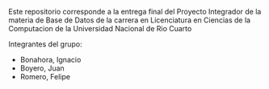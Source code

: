Este repositorio corresponde a la entrega final del Proyecto Integrador de la materia de Base de Datos de la carrera en Licenciatura en Ciencias de la Computacion de la Universidad Nacional de Rio Cuarto

Integrantes del grupo:
  - Bonahora, Ignacio
  - Boyero, Juan 
  - Romero, Felipe 
